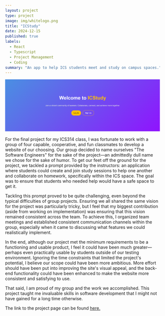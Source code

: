 ```yaml
---
layout: project
type: project
image: img/whitelogo.png
title: "ICStudy"
date: 2024-12-15
published: true
labels:
  - React
  - Typescript
  - Project Management
  - Coding
summary: "An app to help ICS students meet and study on campus spaces."
---
```


<img class="img-fluid" src="../img/Screenshot 2024-12-20 135718.png">

For the final project for my ICS314 class, I was fortunate to work with a group of four capable, cooperative, and fun classmates to develop a website of our choosing. Our group decided to name ourselves "The Software Engineers" for the sake of the project—an admittedly dull name we chose for the sake of humor. To get our feet off the ground for the project, we tackled a prompt provided by the instructors: an application where students could create and join study sessions to help one another and collaborate on homework, specifically within the ICS space. The goal was to ensure that students who needed help would have a safe space to get it.

Tackling this prompt proved to be quite challenging, even beyond the typical difficulties of group projects. Ensuring we all shared the same vision for the project was particularly tricky, but I feel that my biggest contribution (aside from working on implementation) was ensuring that this vision remained consistent across the team. To achieve this, I organized team meetings and established consistent communication channels within the group, especially when it came to discussing what features we could realistically implement.

In the end, although our project met the minimum requirements to be a functioning and usable product, I feel it could have been much greater—perhaps even practically usable by students outside of our testing environment. Ignoring the time constraints that limited the project's potential, I believe our scope could have been more ambitious. More effort should have been put into improving the site's visual appeal, and the back-end functionality could have been enhanced to make the website more consistent and satisfying to use.

That said, I am proud of my group and the work we accomplished. This project taught me invaluable skills in software development that I might not have gained for a long time otherwise.

The link to the project page can be found [here.](https://thesoftwaredevelopers.github.io/)
